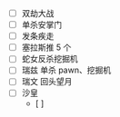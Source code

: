 

- [ ] 双劫大战
- [ ] 单杀安掌门
- [ ] 发条疾走
- [ ] 塞拉斯推 5 个
- [ ] 蛇女反杀挖掘机
- [ ] 瑞兹 单杀 pawn、挖掘机
- [ ] 瑞文 回头望月
- [ ] 沙皇
	- [ ] 
